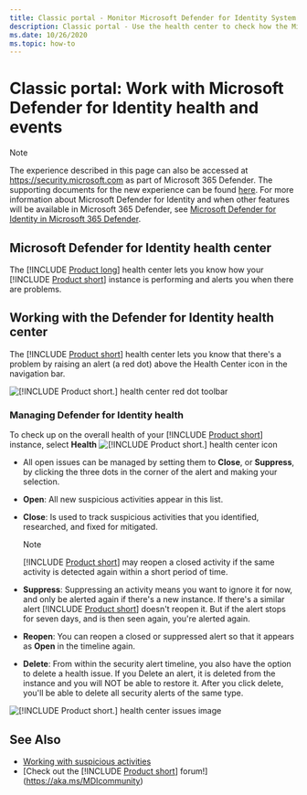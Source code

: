 ```yaml
---
title: Classic portal - Monitor Microsoft Defender for Identity System Health and Events
description: Classic portal - Use the health center to check how the Microsoft Defender for Identity service is working and be alerted to potential problems and view system events in the Event viewer.
ms.date: 10/26/2020
ms.topic: how-to
---
```


# Classic portal: Work with Microsoft Defender for Identity health and events

> [!NOTE]
> The experience described in this page can also be accessed at <https://security.microsoft.com> as part of Microsoft 365 Defender. The supporting documents for the new experience can be found [here](/microsoft-365/security/defender-identity/sensor-health). For more information about Microsoft Defender for Identity and when other features will be available in Microsoft 365 Defender, see [Microsoft Defender for Identity in Microsoft 365 Defender](defender-for-identity-in-microsoft-365-defender.md).

## Microsoft Defender for Identity health center

The [!INCLUDE [Product long](includes/product-long.md)] health center lets you know how your [!INCLUDE [Product short](includes/product-short.md)] instance is performing and alerts you when there are problems.

## Working with the Defender for Identity health center

The [!INCLUDE [Product short](includes/product-short.md)] health center lets you know that there's a problem by raising an alert (a red dot) above the Health Center icon in the navigation bar.

![[!INCLUDE [Product short.](includes/product-short.md)] health center red dot toolbar](media/health-bar.png)

### Managing Defender for Identity health

To check up on the overall health of your [!INCLUDE [Product short](includes/product-short.md)] instance, select **Health** ![[!INCLUDE [Product short.](includes/product-short.md)] health center icon](media/red-dot.png)

- All open issues can be managed by setting them to **Close**,  or **Suppress**, by clicking the three dots in the corner of the alert and making your selection.

- **Open**: All new suspicious activities appear in this list.

- **Close**: Is used to track suspicious activities that you identified, researched, and fixed for mitigated.

    > [!NOTE]
    > [!INCLUDE [Product short](includes/product-short.md)] may reopen a closed activity if the same activity is detected again within a short period of time.

- **Suppress**: Suppressing an activity means you want to ignore it for now, and only be alerted again if there's a new instance. If there's a similar alert [!INCLUDE [Product short](includes/product-short.md)] doesn't reopen it. But if the alert stops for seven days, and is then seen again, you're alerted again.

- **Reopen**: You can reopen a closed or suppressed alert so that it appears as **Open** in the timeline again.

- **Delete**: From within the security alert timeline, you also have the option to delete a health issue. If you Delete an alert, it is deleted from the instance and you will NOT be able to restore it. After you click delete, you'll be able to delete all security alerts of the same type.

![[!INCLUDE [Product short.](includes/product-short.md)] health center issues image](media/health-issue.png)

## See Also

- [Working with suspicious activities](working-with-suspicious-activities.md)
- [Check out the [!INCLUDE [Product short](includes/product-short.md)] forum!](<https://aka.ms/MDIcommunity>)
